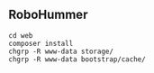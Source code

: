 ## RoboHummer

    cd web
    composer install
    chgrp -R www-data storage/
    chgrp -R www-data bootstrap/cache/
